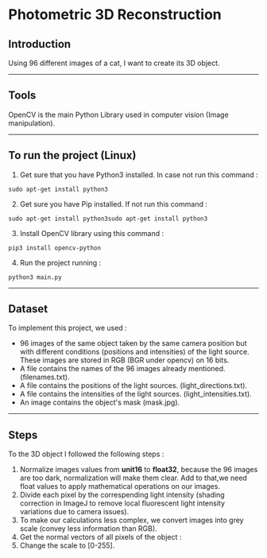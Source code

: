 # Photometric 3D Reconstruction

## Introduction
Using 96 different images of a cat, I want to create its 3D object.

---

## Tools
OpenCV is the main Python Library used in computer vision (Image manipulation).

---

## To run the project (Linux)
1. Get sure that you have Python3 installed. In case not run this command : 
```shell
sudo apt-get install python3
```
2. Get sure you have Pip installed. If not run this command : 
```shell
sudo apt-get install python3sudo apt-get install python3
```
3. Install OpenCV library using this command : 
```shell
pip3 install opencv-python
```

4. Run the project running : 
```shell
python3 main.py
```
---
## Dataset
To implement this project, we used :
- 96 images of the same object taken by the same camera position but with different conditions
(positions and intensities) of the light source. These images are stored in RGB (BGR under
opencv) on 16 bits.
- A file contains the names of the 96 images already mentioned. (filenames.txt).
- A file contains the positions of the light sources. (light_directions.txt).
- A file contains the intensities of the light sources. (light_intensities.txt).
- An image contains the object's mask (mask.jpg).
---

## Steps 
To the 3D object I followed the following steps :
1. Normalize images values from **unit16** to **float32**, because the 96 images are too dark, normalization will make them clear. Add to that,we need float values to apply mathematical operations on our images. 
2. Divide each pixel by the correspending light intensity (shading correction in ImageJ to remove local fluorescent light intensity variations due to camera issues).
3. To make our calculations less complex, we convert images into grey scale (convey less information than RGB).
4. Get the normal vectors of all pixels of the object : 
5. Change the scale to [0-255].